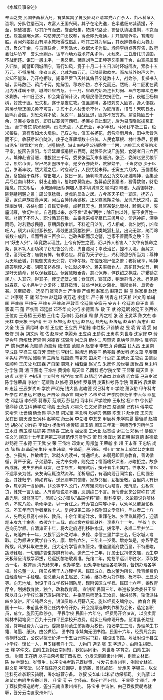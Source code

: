   《水城县事杂述》

辛酉之变
    民国辛酉秋九月，有威属窝子箐股匪马正清率党八百余人，由木科窜入滥坝，分队往磨石沟，攻富人王国兴硐。其子在宅先逸，夜半遣佃来城请援，不至，硐破被害，尽其所有而去。旋至归集，焚烧马路营，警备队协团进剿，不克而还。贼遂盘踞大寨，勾结莠民四出议和，得金即免烧掳，并开庭理诉讼，有贿则胜。黄河外娘娘山有清水教杨得成倡乱，呼其三妹为皇后，其表妹黎素贞为黎山母，聚众千余，与马匪联合，声势浩大，欲踞大屯为巢。城绅李树贞等奔告，政府委驻毕防军一营来水剿办。该军向地方要求苛条多件，未如愿，三日后托词调回，不战而还。讵知一患未平，一患又至。著匪刘毛二正坤等又率匪千余，由宣威属潜入归集。闻警即闭城固守。宵行如风，竟于十月二十五日卯时环城围攻，索款十五万元，不将屠城。使者三返，允减为四万元，已陆续缴款矣。而东城外炮声大作，众知不能和，乃开枪拒敌，毙枭匪罗飞天并其酋目卒徒数十人，战始停。复掷书入城，索马数匹、鸦片千两，始解围。移攻郎岱，亦不克而还。然杨、马二匪犹在黄河内外蹂躏不堪。城绅赴省告急。十一月，省政府始派连长刘弼、章应忠率本连来水剿办。十四日至水，即会集官绅计议，向居民借便衣扮匪往。一日，夜驰至杨梅树，投效于匪。恐失机，遂于是夜进攻。值匪熟睡，各取刺刃入匪寨，逢人便戳。其排长唐正国尤勇不可当，手刃十余人犹击杀不休，为匪所害，惜哉！天明日出，匪鸣角合围。刘恐众寡不敌，急收军，且战且退，匪亦不敢穷追。是役毙匪五十余，马匪亦受重伤，即日拔寨渡河西归。杨匪亦自此潜逃，后为易旅晓岚擒获正法。
庚子奇荒
    清光绪间，四海无虞，人民乐业，年岁丰稔，斗米钱不及三百，粒米狼戾，真有粟如水火境象。己亥之秋，值五谷扬花，忽然淫雨月余，田中禾皆秀而不实。收获后米价陡涨，庚子之春骤增数十倍价。人民食草根、树叶净尽，复掘白泥名“观音粉”为食，道殣相望。游击赵和亭公捐薪俸一千两，派绅王次贞等购米平粜，旋函告贵阳。华君延厘慨捐银五百两，就武圣宫设厂施粥，食粥者日五六百人。城绅赴省请赈，准拨银三千两，委员张运芙来水赈济。张至，委绅赵昱买粮平粜，照给市价。籴户尽出囤粮平粜。是岁谷亦成熟，荒象始平。
壬寅豺患
    庚子以后，岁渐丰收。然大荒之后，时疫流行，人民忧犹未释。壬寅五六月内，玉蜀黍极茂，豺狼藏于森林，常出噬人，数日一见。通判喻济丞公为文以祀城隍神，会集营兵尽伐南山林木。豺出走他山，枪炮亦莫能击。旋募苗民善猎者，猎得数兽，豺患始息。其文附后。
    水城通判因豺狗噬人牒本境城隍文    喻鸿钧
    粤稽，大禹御神奸，除魑魅魍魉之患；周公驱猛兽，徙虎豹犀象之居。方今圣天子统一寰区，抚齐方夏，遐荒异族震叠声灵，河岳百神怀柔德教，正凤翥鸾翔之候、龙驯虎伏之时，盖理幽治明，各供尔职；自民安物阜，咸畅其天也。具官某楚北庸材，黔南末吏，哀廑鸿雁，牧切牛羊。自通籍以来，求不负“读书”两字；除正供以外，誓不贪百姓一钱。材德了不异人，职分循其在我。兹奉檄来权斯篆已三阅月矣，仰诧神庥，深幸雨旸，时若勤求民隐，原期风教聿新。不料近日汹传，行人相戒，兽名豺狗，凶噬呸人。硕大非同封豕长蛇，毒残更甚猊狻狡俨，且类城狐社鼠，出没无常，聚而嗥者数十成群，噬而吞者三百余口。岂政失职而示之警，岂家不善而降之殃？虽曰“妖由人兴”，毕竟数以理胜。上帝有好生之德，讵以养人者害人？大律有抵命之条，岂不功人而功狗？窃思鲁公为政，虎自渡河；卓茂治民，蝗不入境。藐躬凉德，消弭无方；庙貌有神，有求必应。具官为天子守土，兴利除患分所当为；尊神为天地莅城，捍患御灾责无旁贷。尔俸尔禄，在位既凛尸位之羞；我将我享，明神应答明禋之报。阴阳虽然各理，功过就必平分。若夫率兽食人，恶在其为父母，用是吁天请命，尚以保我黎民。伏冀慧眼垂青，慈心保赤，伸铁钺之神威，护耰锄之民力。入其穴，得其子，俾无遗孽之留；食其肉，寝其皮，稍泄群情之忿。行见荷城春蔼，安小民生计之常经；草野风清，普盛世休和之雅化。阁郡幸甚，具官幸甚。须至牒者。
选举门
黉宫秀士
    严治善  严维懋  赵家彪  赵翔云  赵  玺  赵家相  赵廷珪  赵家鹗
    王  骧  邓学林  赵廷璋  钱万选  李逢年  严守善  钱青选  桂天相
    赵文周  单辅国  严维愚  严维元  严维专  严维和  严敦善  徐廷佩
    安家元  安吉士  徐廷瑚  段天贵  萧家谟  石  藩  严统善  邓廷献
    邓圣华  向时行  李德晋  陈  敬  王  献  徐廷琚  徐廷玉  张西铭
    王位南  王寿椿  王寿柏  王伟南  范和韩  范和谦  周  麟  周之桢
    张  淦  王灵萃  陈文杰  李天柱  李天极  王家瑞  王  彬  赵知远
    赵思远  赵昌远  赵光远  赵传远  赵声和  黄志山  赵大全  钱  玉
    萧绍琳  李  桢  王应胜  王应贤  严朝栋  李胜极  尹锡麟  赵  昱
    凌  霄  凌  雯  何敬修  刘  英  胡文炳  陈  佐  赵厚光  李腾芳
    王应禧  王勋洪  王惠洪  刘世春  沈家修  李  芳  李树璋  萧绍廷
    罗崇训  刘德容  汪湛清  尚忠良  杨体仁  周肇贤  袁焕章  熊廊佐
    范顺宗  严  恺  尚忠英  范顺勋  范顺芳  陆瑾宣  范顺承  赵登甲
    李忠贞  钟谦益  钱大昌  王薰南  李成蹊  李径三  陈自芳  萧廷恺
    李树仁  赵靖远  杨兆丰  杨兆麟  杨发科  闵文藻  李赓颺  李先培
    严明光  姬鉴清  王秉玺  张国霖  蒋春芳  田永芳  叶忠廷  王炳文
    王昭安  王德安  张顺坤  王庆父  张国霖  严自荣  聂鸿才  梅和羹
    赵光乙  朱彦怀  段世铭  唐世昌
癸未科  孙学院
    萧  湘  王薰南  王坤培  黄慎修  周天霖 
乙酉科  杨学院文莹
    王显荣  周天霈  李忠贞  赵登甲  李树琪
丁亥科考  杨学院  文莹
    赵靖远  钟谦益  赵宣德  闵文藻
己丑岁试  陈学院荣昌
    李树仁  范顺勋  赵修德  聂树椿  罗景明
庚寅科考  陈学院
    萧寅裕  袁焕章  叶忠廷
壬辰岁试  叶学院
    严明光  钱大昌  赵峻德
癸巳科考  叶学院
    萧承裕
甲午科考  叶学院
    赵惠远  赵忠远  严自荣  萧承宣  周天伟
乙未岁试  严学院修范作
    李大荣  邓星佐  邓星垣  李兴荣  蒋春芳  范顺芳
    彭佳相
丙申科  严学院修
    王永松  杨沛中  徐传薪  曾鼎钟
戊戌科  傅学院  增湘
    王永清  邓星荣  任文光  陈廷杰  赵德馨
己亥科  傅学院
    安增荣  杜世楠  杨金锡  李永昌  周光奎
辛丑科  赵学院  憔熙
    陈宝书  赵余德  王庆雯  龙在田  周天源
壬寅科  赵学院
    范士英  李先培  李友芝
甲辰科  朱学院晏
    晏留勋  赵端远  胡必光  刘作舟  李如均  杨发科
    徐传钰  顾玉清
民国三年第一期师范传习所学员
    王永贤  黄玉琢  陈廷英  萧锦春  王汝舟  赵宝德
    王大业  赵音振  谢志仁  邓集书  晏相齐  任文光
民国十七年正月第二期师范传习所学员
    萧  烈  潘宜达  龚正朝  赵尊德  赵德章  赵懿德
    王永德  王正武  安  荣  王岱培  邓集文  周邦玺
    王荣翰  李  超  王永春  王忠培  尚  杰  陈  楷
    赵晶庭先生传
    先生讳昱，字晶庭，邑明经、播州广文名士郁堂公之主器也。少孤贫，性敏嗜学，常就火光读书，博通经史。未弱冠即置身教育，善诱循循，寓严于宽。子弟勤学，无力奉束修，则免之；惰而嗜好深者，必峻拒之。故多所成就，先生亦由此致富。邑学额五，每院试后，掇芹者半出其门。性孝友，常以不逮事亲为憾，亲友询及辄泫然流涕。弟析居后，有酒肉则召同饮食，且助置田业。其妹归宁，待如宾客，送还则丰其馈赠。家族邻里，互相爱敬。百里内人有纷争，辄求其一言排解。非公事不入公门，然有冤抑则代为昭雪，无所忌。公私假贷，惟凭一言为证。人有善辄说项不置，恶则绝口不言。邑令曹润芝公常称其“质品光明，潜修笃实”，吴顺之公亦赠以“品端学粹”额。制科变更，义论策说详辨体例，不泥八股。承修学堂，以一身任之。开办官立两等小学，以劝学总董兼任教员。不五年而升学者至数十人。复创设第二高小校附国文专修科，毕业者二十八人，先后充县高小校长、教员。十余年重游泮水，重拜花烛。乡里重其德行，迎请题主者九十余家。教授六十三载，甫以衰老辞职就养。享寿八十一年。
学校门
    水邑向无学额。自清雍正十年，将大定府通判移驻水城，拨常平、永顺二里并学二名，乾隆四十一年，又拨平远州之时丰、岁稔、崇信三里并学三名，归水城人考取。定为额进文武学各五名，廪、增各六名，三年出一岁贡。增亦如是，亦系平远所拨。凡岁科取进生员，归大定府学官训练管束。惟道里距府数百里，不特蹇峻，跋涉维艰，一切训练管束亦鲜有师承。道光二十二年，厅属士民捐修文庙，贡生李天极等呈请拨学添拔，经巡抚黎培敬奏准。光绪二年，始拨平远训导驻水，添取拨贡一名。
    教育局  清光绪末年，改办学堂，设劝学所经理各项学务，督饬办理各学校。设总董一人、所员各若干人办理学务。民国成立，改总董为所长，教育经费仍由经费局一手经理。设总董为贡生赵昱、刘英，继办者为刘作楫、杨沛中、王显荣等。向无地址，附设于县立学校并团防局，现附设区立学校。民国十六年，奉教育厅令，划拨教育款，独立，改称教育局。
    宣讲所  民国三年，奉巡按使龙委任王显荣以县立小学校长兼充宣讲所所长，并委简易师范生王汝襄、徐洪彬等，轮流派往四乡演讲。所长纯尽义务，讲演员每人月薪八元。旋以经费支绌停办。
    教育会  民国十一年，朱前县长导江任内奉令开办。开会投票选举刘作楫为会长，选定各职员，成立。旋因无款停办。
    平民学校  民国十六年冬，经费局开会决议，以变卖青棡林书契笔资二百九十元作平民学校开办费，就实业局修理开办。呈清县长赵批准，常年经费为六百元。委简易师范生萧锦春为校长，招收学生三班，办理学生书籍、笔墨、纸张，由公供给。
    图书馆  水城向无图书馆。民国十六年，经费局变卖青棡林公庄，公议以拨长价洋一千五百元购买书籍，建设图书馆。地址附设于县立小学校。馆长一人，月支经费洋十元。
人物门
选举
    钱  玉  字琢之。由附生捐贡。
    王  煃  字仲文。由附生报捐云南同知，钦加运同衔。
    刘世春  字育之。由附生捐贡。
封赠
    王在炳  以子显荣考取丁酉拔贡、分发云南直隶州州判，例赠文林郎。
    陈  佐  字翼如，岁贡生。以子宝书考取己酉拔贡、分发云南直州判，例赠文林郎。
    赵文周  字郁堂。以子昱任遵义县训导，例荫袭，赠修戒郎。
    曾承恩  字锡三。以父连科死难袭职云骑尉，署水城营守备。
议叙
    安如山  以和苗功保都司。
    刘光藜  以和苗功由附生保举训导。
仕宦
    范  云  字倬甫。指分广西州判。
    王显荣  字须贞。由丁酉拔贡保送朝考，签分云南直隶州州判。
    陈宝书  字诗伯。由己酉拔贡朝考就职，签分云南直隶州州判。
